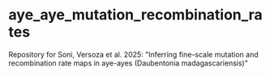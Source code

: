 # aye_aye_mutation_recombination_rates
Repository for  Soni, Versoza et al. 2025: "Inferring fine-scale mutation and recombination rate maps in aye-ayes (Daubentonia madagascariensis)"
